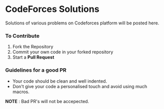 # CodeForces Solutions

Solutions of various problems on Codeforces platform will be posted here.

### To Contribute
1. Fork the Repository
2. Commit your own code in your forked repository
3. Start a **Pull Request**

### Guidelines for a good PR
* Your code should be clean and well indented.
* Don't give your code a personalised touch and avoid using much macros.

**NOTE** : Bad PR's will not be accepected.
